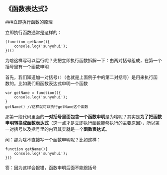 ## 《函数表达式》

###立即执行函数的原理

立即执行函数通常是这样的：

	(function getName(){
		console.log('sunyuhui');
	})()

为啥这样写可以运行呢？先把立即执行函数拆解一下：由两对括号组成，在第一个括号里有一个函数申明

首先，我们知道加一对括号`()`（也就是上面例子中的第二对括号）是用来执行函数的。比如我们用函数表达式申明一个函数

	var getName = function(){
		console.log('sunyuhui');
	}
	getName() //这样就可以执行getName这个函数


那第一段代码里面的**一对括号里面包含一个函数申明**是为啥呢？其实是**为了把函数申明转换成函数表达式**（这一点才是立即执行函数能够执行的主要原因），所以第一对括号以及括号里的内容其实就是一个**函数表达式**。

问：那为啥不直接写一个函数申明呢？比如这样：

	function getName(){
		console.log('sunyuhui');
	}()

答：因为这样会报错，函数申明后面不能跟括号
